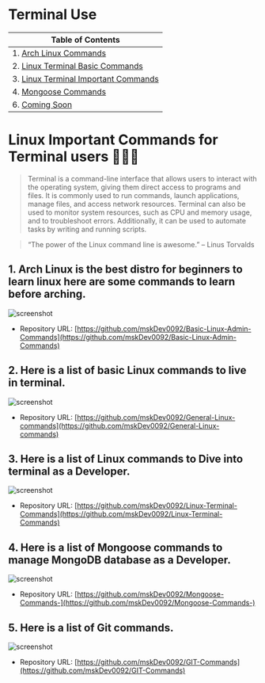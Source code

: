 # Terminal Use

| Table of Contents               |
| ------------------------------- |
| 1. [Arch Linux Commands](https://github.com/mskDev0092/Terminal-Usage#1-arch-linux-is-the-best-distro-for-beginners-to-learn-linux-here-are-some-commands-to-learn-before-arching) |
| 2. [Linux Terminal Basic Commands](https://github.com/mskDev0092/Terminal-Usage#2-here-is-a-list-of-basic-linux-commands-to-live-in-terminal) |
| 3. [Linux Terminal Important Commands](https://github.com/mskDev0092/Terminal-Usage#3-here-is-a-list-of-linux-commands-to-dive-into-terminal-as-a-developer) |
| 4. [Mongoose Commands](https://github.com/mskDev0092/Terminal-Usage#4-here-is-a-list-of-mongoose-commands-to-manage-mongodb-database-as-a-developer) |   | 5. [Git Commands](https://github.com/mskDev0092/Terminal-Usage#5-here-is-a-list-of-git-commands)  |
| 6. [Coming Soon](https://github.com/mskDev0092/Terminal-Usage)  |

# Linux Important Commands for Terminal users  👨🏻‍💻

> Terminal is a command-line interface that allows users to interact with the operating system, giving them direct access to programs and files. It is commonly used to run commands, launch applications, manage files, and access network resources. Terminal can also be used to monitor system resources, such as CPU and memory usage, and to troubleshoot errors. Additionally, it can be used to automate tasks by writing and running scripts.

> “The power of the Linux command line is awesome.” – Linus Torvalds 

## 1. Arch Linux is the best distro for beginners to learn linux here are some commands to learn before arching. 

![screenshot](https://upload.wikimedia.org/wikipedia/commons/thumb/1/1a/Example_of_pacman_in_Arch_Linux_screenshot.png/800px-Example_of_pacman_in_Arch_Linux_screenshot.png)

- Repository URL: [https://github.com/mskDev0092/Basic-Linux-Admin-Commands](https://github.com/mskDev0092/Basic-Linux-Admin-Commands)

## 2. Here is a list of basic Linux commands to live in terminal.

![screenshot](https://upload.wikimedia.org/wikipedia/commons/thumb/a/aa/Command_line.png/702px-Command_line.png)

- Repository URL: [https://github.com/mskDev0092/General-Linux-commands](https://github.com/mskDev0092/General-Linux-commands)

## 3. Here is a list of Linux commands to Dive into terminal as a Developer.

![screenshot](https://funprojectsdotblog.files.wordpress.com/2020/11/awk_title.png)

- Repository URL: [https://github.com/mskDev0092/Linux-Terminal-Commands](https://github.com/mskDev0092/Linux-Terminal-Commands)

## 4. Here is a list of Mongoose commands to manage MongoDB database as a Developer.

![screenshot](https://miro.medium.com/max/1400/1*RQxKTG-qD7MvqAhhYJemaQ.png)

- Repository URL: [https://github.com/mskDev0092/Mongoose-Commands-](https://github.com/mskDev0092/Mongoose-Commands-)

## 5. Here is a list of Git commands.

![screenshot](https://upload.wikimedia.org/wikipedia/commons/thumb/f/f4/Git_session.svg/1024px-Git_session.svg.png)

- Repository URL: [https://github.com/mskDev0092/GIT-Commands](https://github.com/mskDev0092/GIT-Commands)








